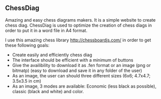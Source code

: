 ## ChessDiag

Amazing and easy chess diagrams makers. It is a simple website to create chess diag.
ChessDiag is used to optimize the creation of chess diags in order to put it in a word file in A4 format.

I use this amazing chess library http://chessboardjs.com/ in order to get these following goals: 
* Create easily and efficiently chess diag
* The interface should be efficient with a minimum of buttons
* Give the availibility to download it as .fen format or an image (png or bitmatp) (easy to download and save it in any folder of the user)
* As an image, the user can should three different sizes (6x6; 4.7x4.7; 3.5x3.5 in cm)
* As an image, 3 modes are available: Economic (less black as possible), classic (black and white) and color.


